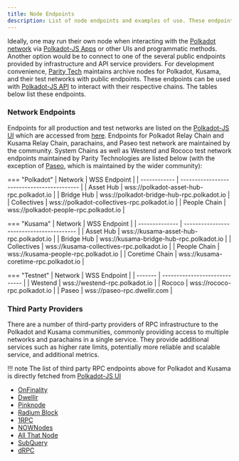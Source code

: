 ```yaml
---
title: Node Endpoints
description: List of node endpoints and examples of use. These endpoints can be used for development, RPC, or other purposes for which network access is required.
---
```


Ideally, one may run their own node when interacting with the
[Polkadot network](https://polkadot.network/) via [Polkadot-JS Apps](https://polkadot.js.org/apps/)
or other UIs and programmatic methods. Another option would be to connect to one of the several
public endpoints provided by infrastructure and API service providers. For development convenience,
[Parity Tech](https://www.parity.io/) maintains archive nodes for Polkadot, Kusama, and their test
networks with public endpoints. These endpoints can be used with
[Polkadot-JS API](https://polkadot.js.org/docs/api) to interact with their respective chains. The
tables below list these endpoints.

### Network Endpoints

Endpoints for all production and test networks are listed on the
[Polkadot-JS UI](https://polkadot.js.org/apps/#/accounts) which are accessed from
[here](https://github.com/polkadot-js/apps/tree/master/packages/apps-config/src/endpoints).
Endpoints for Polkadot Relay Chain and Kusama Relay Chain, parachains, and Paseo test network are
maintained by the community. System Chains as well as Westend and Rococo test network endpoints
maintained by Parity Technologies are listed below (with the exception of [Paseo](https://github.com/paseo-network), which is maintained by the wider community):


=== "Polkadot"
    | Network      | WSS Endpoint                               |
    | ------------ | ------------------------------------------ |
    | Asset Hub    | wss://polkadot-asset-hub-rpc.polkadot.io   |
    | Bridge Hub   | wss://polkadot-bridge-hub-rpc.polkadot.io  |
    | Collectives  | wss://polkadot-collectives-rpc.polkadot.io |
    | People Chain | wss://polkadot-people-rpc.polkadot.io      |

=== "Kusama"
    | Network        | WSS Endpoint                             |
    | -------------- | ---------------------------------------- |
    | Asset Hub      | wss://kusama-asset-hub-rpc.polkadot.io   |
    | Bridge Hub     | wss://kusama-bridge-hub-rpc.polkadot.io  |
    | Collectives    | wss://kusama-collectives-rpc.polkadot.io |
    | People Chain   | wss://kusama-people-rpc.polkadot.io      |
    | Coretime Chain | wss://kusama-coretime-rpc.polkadot.io    |

=== "Testnet"
    | Network | WSS Endpoint                  |
    | ------- | ----------------------------- |
    | Westend | wss://westend-rpc.polkadot.io |
    | Rococo  | wss://rococo-rpc.polkadot.io  |
    | Paseo   | wss://paseo-rpc.dwellir.com   |


### Third Party Providers

There are a number of third-party providers of RPC infrastructure to the Polkadot and Kusama
communities, commonly providing access to multiple networks and parachains in a single service. They
provide additional services such as higher rate limits, potentially more reliable and scalable
service, and additional metrics.

!!! note
    The list of third party RPC endpoints above for Polkadot and Kusama is directly fetched from
    [Polkadot-JS UI](https://polkadot.js.org/apps/#/explorer)

- [OnFinality](https://onfinality.io)
- [Dwellir](https://dwellir.com)
- [Pinknode](https://pinknode.io)
- [Radium Block](https://radiumblock.com/)
- [1RPC](https://1rpc.io/)
- [NOWNodes](https://nownodes.io/)
- [All That Node](https://www.allthatnode.com/)
- [SubQuery](https://www.rpc.subquery.network/)
- [dRPC](https://drpc.org/)
